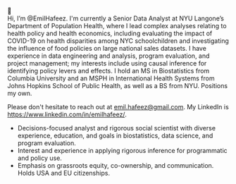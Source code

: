 👋  
Hi, I’m @EmilHafeez. I'm currently a Senior Data Analyst at NYU Langone’s Department of Population Health, where I lead complex analyses relating to health policy and health economics, including evaluating the impact of COVID-19 on health disparities among NYC schoolchildren and investigating the influence of food policies on large national sales datasets. I have experience in data engineering and analysis, program evaluation, and project management; my interests include using causal inference for identifying policy levers and effects. I hold an MS in Biostatistics from Columbia University and an MSPH in International Health Systems from Johns Hopkins School of Public Health, as well as a BS from NYU. Positions my own.

Please don't hesitate to reach out at emil.hafeez@gmail.com. My LinkedIn is https://www.linkedin.com/in/emilhafeez/. 

- Decisions-focused analyst and rigorous social scientist with diverse experience, education, and goals in biostatistics, data science, and program evaluation. 
- Interest and experience in applying rigorous inference for programmatic and policy use. 
- Emphasis on grassroots equity, co-ownership, and communication. Holds USA and EU citizenships.


<!---
EmilHafeez/EmilHafeez is a ✨ special ✨ repository because its `README.md` (this file) appears on your GitHub profile.
You can click the Preview link to take a look at your changes.
--->
